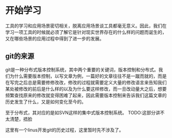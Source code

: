 # 开始学习

工具的学习和应用场景密切相关，脱离应用场景谈工具都毫无意义。因此，我们在学习一项工具的时候就必须了解它是针对现实世界存在的什么样的问题而诞生的，又在哪些场景的应用过程中得到了进一步的发展。

## git的来源
git是一种分布式版本控制系统，其中两个重要的关键词，版本控制和分布式。我们为什么需要版本控制，以写文章为例，一篇好的文章往往不是一蹴而就的，而是在写完之后总是需要修修改改，修改的过程就需要定义大量的修改语言来告知我们某处被修改的前后是什么样的以及为什么要这样修改，而一旦改动量大之后，想要频繁查找原来的修改就变得困难了起来，因此需要版本控制来告诉我们这篇文章的历史发生了什么，又是如何变化至今的。

至于分布式，其对应的是如SVN这样的集中式版本控制系统。
TODO:这部分讲不太清楚，捂脸

这里有一个linus开发git的历史过程，这里暂时先不涉及了。

## 

